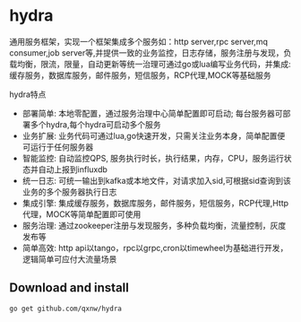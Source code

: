 # hydra 
通用服务框架，实现一个框架集成多个服务如：http server,rpc server,mq consumer,job server等,并提供一致的业务监控，日志存储，服务注册与发现，负载均衡，限流，限量，自动更新等统一治理可通过go或lua编写业务代码，并集成:缓存服务，数据库服务，邮件服务，短信服务，RCP代理,MOCK等基础服务

  hydra特点
* 部署简单: 本地零配置，通过服务治理中心简单配置即可启动; 每台服务器可部署多个hydra,每个hydra可启动多个服务
* 业务扩展: 业务代码可通过lua,go快速开发，只需关注业务本身，简单配置便可运行于任何服务器
* 智能监控: 自动监控QPS, 服务执行时长，执行结果，内存，CPU，服务运行状态并自动上报到influxdb
* 统一日志: 可统一输出到kafka或本地文件，对请求加入sid,可根据sid查询到该业务的多个服务器执行日志
* 集成引擎: 集成缓存服务，数据库服务，邮件服务，短信服务，RCP代理,Http代理，MOCK等简单配置即可使用
* 服务治理: 通过zookeeper注册与发现服务，多种负载均衡，流量控制，灰度发布等
* 简单高效: http api以tango，rpc以grpc,cron以timewheel为基础进行开发，逻辑简单可应付大流量场景




## Download and install

    go get github.com/qxnw/hydra
